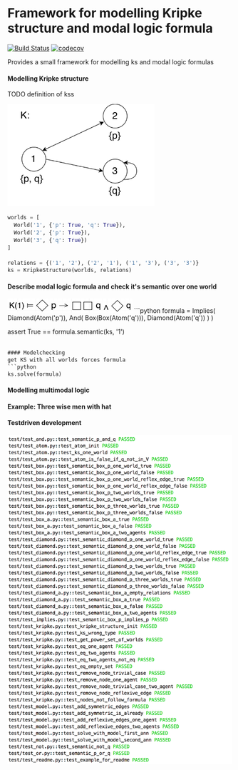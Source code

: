 Framework for modelling Kripke structure and modal logic formula
================================================================
[![Build Status](https://travis-ci.org/erohkohl/ai-modal-logic.svg?branch=master)](https://travis-ci.org/erohkohl/ai-modal-logic)
[![codecov](https://codecov.io/gh/erohkohl/ai-modal-logic/branch/master/graph/badge.svg)](https://codecov.io/gh/erohkohl/ai-modal-logic)

Provides a small framework for modelling ks and modal logic formulas



#### Modelling Kripke structure
TODO definition of kss

<img src="./doc/ks_example.png" width="330">

```python
worlds = [
  World('1', {'p': True, 'q': True}),
  World('2', {'p': True}),
  World('3', {'q': True})
]

relations = {('1', '2'), ('2', '1'), ('1', '3'), ('3', '3')}
ks = KripkeStructure(worlds, relations)
```

#### Describe modal logic formula and check it's semantic over one world
<img src="./doc/formula_example.png" width="280">
```python
formula = Implies(
  Diamond(Atom('p')),
  And(
    Box(Box(Atom('q'))),
    Diamond(Atom('q'))
  )
)

assert True == formula.semantic(ks, '1')
```

#### Modelchecking
get KS with all worlds forces formula
```python
ks.solve(formula)
```

#### Modelling multimodal logic

#### Example: Three wise men with hat

#### Testdriven development
<img src="./doc/tests.png" width="670">
